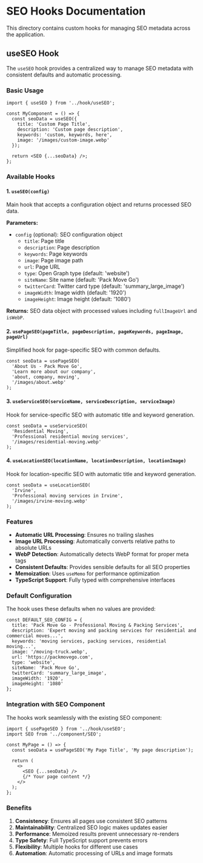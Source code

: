 # SEO Hooks Documentation

This directory contains custom hooks for managing SEO metadata across the application.

## useSEO Hook

The `useSEO` hook provides a centralized way to manage SEO metadata with consistent defaults and automatic processing.

### Basic Usage

```tsx
import { useSEO } from '../hook/useSEO';

const MyComponent = () => {
  const seoData = useSEO({
    title: 'Custom Page Title',
    description: 'Custom page description',
    keywords: 'custom, keywords, here',
    image: '/images/custom-image.webp'
  });

  return <SEO {...seoData} />;
};
```

### Available Hooks

#### 1. `useSEO(config)`
Main hook that accepts a configuration object and returns processed SEO data.

**Parameters:**
- `config` (optional): SEO configuration object
  - `title`: Page title
  - `description`: Page description
  - `keywords`: Page keywords
  - `image`: Page image path
  - `url`: Page URL
  - `type`: Open Graph type (default: 'website')
  - `siteName`: Site name (default: 'Pack Move Go')
  - `twitterCard`: Twitter card type (default: 'summary_large_image')
  - `imageWidth`: Image width (default: '1920')
  - `imageHeight`: Image height (default: '1080')

**Returns:** SEO data object with processed values including `fullImageUrl` and `isWebP`.

#### 2. `usePageSEO(pageTitle, pageDescription, pageKeywords, pageImage, pageUrl)`
Simplified hook for page-specific SEO with common defaults.

```tsx
const seoData = usePageSEO(
  'About Us - Pack Move Go',
  'Learn more about our company',
  'about, company, moving',
  '/images/about.webp'
);
```

#### 3. `useServiceSEO(serviceName, serviceDescription, serviceImage)`
Hook for service-specific SEO with automatic title and keyword generation.

```tsx
const seoData = useServiceSEO(
  'Residential Moving',
  'Professional residential moving services',
  '/images/residential-moving.webp'
);
```

#### 4. `useLocationSEO(locationName, locationDescription, locationImage)`
Hook for location-specific SEO with automatic title and keyword generation.

```tsx
const seoData = useLocationSEO(
  'Irvine',
  'Professional moving services in Irvine',
  '/images/irvine-moving.webp'
);
```

### Features

- **Automatic URL Processing**: Ensures no trailing slashes
- **Image URL Processing**: Automatically converts relative paths to absolute URLs
- **WebP Detection**: Automatically detects WebP format for proper meta tags
- **Consistent Defaults**: Provides sensible defaults for all SEO properties
- **Memoization**: Uses `useMemo` for performance optimization
- **TypeScript Support**: Fully typed with comprehensive interfaces

### Default Configuration

The hook uses these defaults when no values are provided:

```tsx
const DEFAULT_SEO_CONFIG = {
  title: 'Pack Move Go - Professional Moving & Packing Services',
  description: 'Expert moving and packing services for residential and commercial moves...',
  keywords: 'moving services, packing services, residential moving...',
  image: '/moving-truck.webp',
  url: 'https://packmovego.com',
  type: 'website',
  siteName: 'Pack Move Go',
  twitterCard: 'summary_large_image',
  imageWidth: '1920',
  imageHeight: '1080'
};
```

### Integration with SEO Component

The hooks work seamlessly with the existing SEO component:

```tsx
import { usePageSEO } from '../hook/useSEO';
import SEO from '../component/SEO';

const MyPage = () => {
  const seoData = usePageSEO('My Page Title', 'My page description');
  
  return (
    <>
      <SEO {...seoData} />
      {/* Your page content */}
    </>
  );
};
```

### Benefits

1. **Consistency**: Ensures all pages use consistent SEO patterns
2. **Maintainability**: Centralized SEO logic makes updates easier
3. **Performance**: Memoized results prevent unnecessary re-renders
4. **Type Safety**: Full TypeScript support prevents errors
5. **Flexibility**: Multiple hooks for different use cases
6. **Automation**: Automatic processing of URLs and image formats 